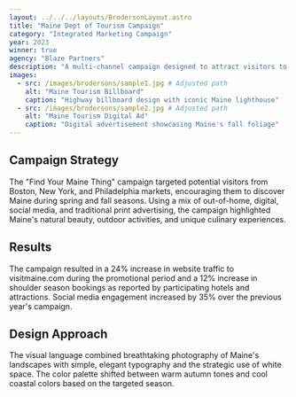 ```yaml
---
layout: ../../../layouts/BrodersonLayout.astro
title: "Maine Dept of Tourism Campaign"
category: "Integrated Marketing Campaign"
year: 2023
winner: true
agency: "Blaze Partners"
description: "A multi-channel campaign designed to attract visitors to Maine during the shoulder seasons."
images:
  - src: /images/brodersons/sample1.jpg # Adjusted path
    alt: "Maine Tourism Billboard"
    caption: "Highway billboard design with iconic Maine lighthouse"
  - src: /images/brodersons/sample2.jpg # Adjusted path
    alt: "Maine Tourism Digital Ad"
    caption: "Digital advertisement showcasing Maine's fall foliage"
---
```


## Campaign Strategy

The "Find Your Maine Thing" campaign targeted potential visitors from Boston, New York, and Philadelphia markets, encouraging them to discover Maine during spring and fall seasons. Using a mix of out-of-home, digital, social media, and traditional print advertising, the campaign highlighted Maine's natural beauty, outdoor activities, and unique culinary experiences.

## Results

The campaign resulted in a 24% increase in website traffic to visitmaine.com during the promotional period and a 12% increase in shoulder season bookings as reported by participating hotels and attractions. Social media engagement increased by 35% over the previous year's campaign.

## Design Approach

The visual language combined breathtaking photography of Maine's landscapes with simple, elegant typography and the strategic use of white space. The color palette shifted between warm autumn tones and cool coastal colors based on the targeted season.
